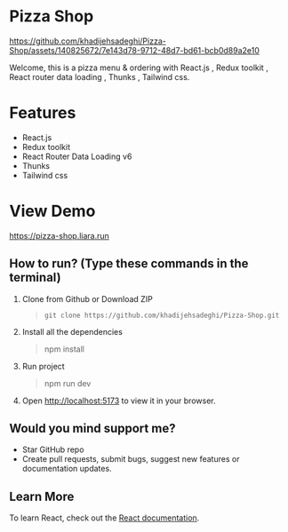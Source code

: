 
# Pizza Shop



https://github.com/khadijehsadeghi/Pizza-Shop/assets/140825672/7e143d78-9712-48d7-bd61-bcb0d89a2e10




Welcome, this is a pizza menu & ordering with React.js , Redux toolkit , React router data loading , Thunks , Tailwind css.


# Features

* React.js
* Redux toolkit
* React Router Data Loading v6
* Thunks
* Tailwind css

# View Demo

https://pizza-shop.liara.run


## How to run? (Type these commands in the terminal)

1. Clone from Github or Download ZIP

   > `git clone https://github.com/khadijehsadeghi/Pizza-Shop.git`

2. Install all the dependencies

   > npm install

3. Run project 

   > npm run dev
  
4. Open [http://localhost:5173](http://localhost:5173) to view it in your browser.

## Would you mind support me?

* Star GitHub repo
* Create pull requests, submit bugs, suggest new features or documentation updates.

## Learn More

To learn React, check out the [React documentation](https://reactjs.org/).
